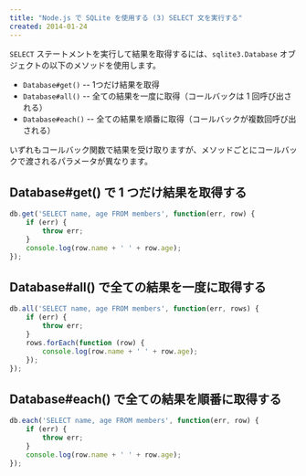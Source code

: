 ```yaml
---
title: "Node.js で SQLite を使用する (3) SELECT 文を実行する"
created: 2014-01-24
---
```


`SELECT` ステートメントを実行して結果を取得するには、`sqlite3.Database` オブジェクトの以下のメソッドを使用します。

* `Database#get()` -- 1つだけ結果を取得
* `Database#all()` -- 全ての結果を一度に取得（コールバックは 1 回呼び出される）
* `Database#each()` -- 全ての結果を順番に取得（コールバックが複数回呼び出される）

いずれもコールバック関数で結果を受け取りますが、メソッドごとにコールバックで渡されるパラメータが異なります。

Database#get() で 1 つだけ結果を取得する
----

```javascript
db.get('SELECT name, age FROM members', function(err, row) {
    if (err) {
        throw err;
    }
    console.log(row.name + ' ' + row.age);
});
```

Database#all() で全ての結果を一度に取得する
----

```javascript
db.all('SELECT name, age FROM members', function(err, rows) {
    if (err) {
        throw err;
    }
    rows.forEach(function (row) {
        console.log(row.name + ' ' + row.age);
    });
});
```

Database#each() で全ての結果を順番に取得する
----

```javascript
db.each('SELECT name, age FROM members', function(err, row) {
    if (err) {
        throw err;
    }
    console.log(row.name + ' ' + row.age);
});
```

